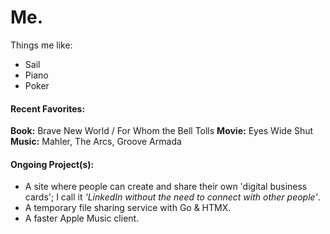 # Me.
Things me like:
- Sail
- Piano
- Poker

#### Recent Favorites:
**Book:** Brave New World / For Whom the Bell Tolls
**Movie:** Eyes Wide Shut
**Music:** Mahler, The Arcs, Groove Armada

#### Ongoing Project(s):
- A site where people can create and share their own 'digital business cards'; I call it *'LinkedIn without the need to connect with other people'*.
- A temporary file sharing service with Go & HTMX.
- A faster Apple Music client.
